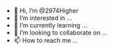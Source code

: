 - 👋 Hi, I’m @2974Higher
- 👀 I’m interested in ...
- 🌱 I’m currently learning ...
- 💞️ I’m looking to collaborate on ...
- 📫 How to reach me ...

<!---
2974Higher/2974Higher is a ✨ special ✨ repository because its `README.md` (this file) appears on your GitHub profile.
You can click the Preview link to take a look at your changes.
--->
